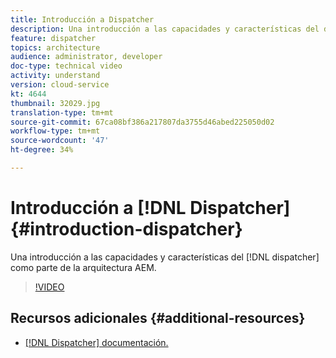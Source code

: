 ```yaml
---
title: Introducción a Dispatcher
description: Una introducción a las capacidades y características del despachante como parte de la arquitectura de AEM.
feature: dispatcher
topics: architecture
audience: administrator, developer
doc-type: technical video
activity: understand
version: cloud-service
kt: 4644
thumbnail: 32029.jpg
translation-type: tm+mt
source-git-commit: 67ca08bf386a217807da3755d46abed225050d02
workflow-type: tm+mt
source-wordcount: '47'
ht-degree: 34%

---
```



# Introducción a [!DNL Dispatcher] {#introduction-dispatcher}

Una introducción a las capacidades y características del [!DNL dispatcher] como parte de la arquitectura AEM.

>[!VIDEO](https://video.tv.adobe.com/v/32029/?quality=12&learn=on)

## Recursos adicionales {#additional-resources}

* [[!DNL Dispatcher] documentación.](https://docs.adobe.com/content/help/es-ES/experience-manager-dispatcher/using/dispatcher.html)